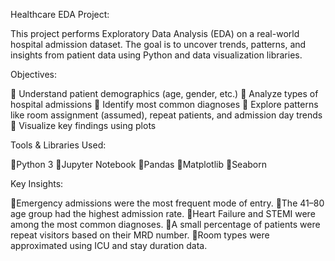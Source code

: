  Healthcare EDA Project:

This project performs Exploratory Data Analysis (EDA) on a real-world hospital admission dataset. The goal is to uncover trends, patterns, and insights from patient data using Python and data visualization libraries.

 Objectives:

 Understand patient demographics (age, gender, etc.)
 Analyze types of hospital admissions
 Identify most common diagnoses
 Explore patterns like room assignment (assumed), repeat patients, and admission day trends
 Visualize key findings using plots

Tools & Libraries Used:

Python 3
Jupyter Notebook
Pandas
Matplotlib
Seaborn

 Key Insights:

Emergency admissions   were the most frequent mode of entry.
The   41–80 age group   had the highest admission rate.
Heart Failure   and   STEMI   were among the most common diagnoses.
A small percentage of patients were   repeat visitors   based on their MRD number.
Room types were   approximated   using ICU and stay duration data.
